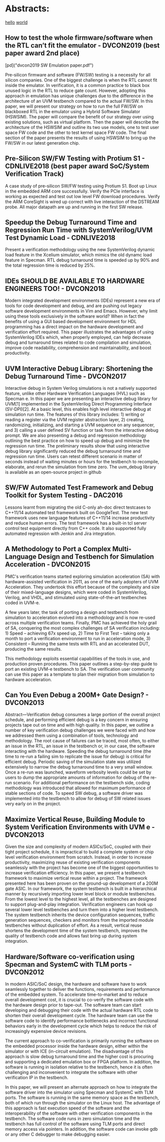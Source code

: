 # Abstracts:
[hello](a.md) [world](hello.c)

## How to test the whole firmware/software when the RTL can’t fit the emulator - DVCON2019 (best paper award 2nd place)
[pd]("dvcon2019 SW Emulation paper.pdf")

Pre-silicon firmware and software (FW/SW) testing is a necessity for all silicon companies. One of the biggest challenge is when the RTL cannot fit inside the emulator. In verification, it is a common practice to black box unused logic in the RTL to reduce gate count. However, adopting this approach in emulation has unique challenges due to the difference in the architecture of an UVM testbench compared to the actual FW/SW. In this paper, we will present our strategy on how to run the full FW/SW on blackboxed RTL in the emulator using a Hybrid Software Simulator (HSWSIM). The paper will compare the benefit of our strategy over using existing solutions, such as virtual platform. Then the paper will describe the architecture of the HSWSIM and outline its two use models, one to test user space FW code and the other to test kernel space FW code. The final section of the paper presents the results of using HSWSIM to bring up the FW/SW in our latest generation chip.

## Pre-Silicon SW/FW Testing with Protium S1 - CDNLIVE2018 (best paper award SoC/System Verification Track)

A case study of pre-silicon SW/FW testing using Protium S1.  Boot up Linux in the embedded ARM core successfully.  Verify the PCIe interface is working as expected and test out low level FW download procedures.  Verify the ARM CoreSight is wired up correct with live interaction of the DSTREAM probe.  All major datapath are up and running in the first SW release.  

## Speedup the Debug Turnaround Time and Regression Run Time with SystemVerilog/UVM Test Dynamic Load - CDNLIVE2018 

Present a verification methodology using the new SystemVerilog dynamic load feature in the Xcelium simulator, which mimics the old dynamc load feature in Specman.  RTL debug turnaround time is speeded up by 90% and the total regression time is reduced by 25%.

## IDEs SHOULD BE AVAILABLE TO HARDWARE ENGINEERS TOO! - DVCON2018

Modern integrated development environments (IDEs) represent a new era of tools for code development and debug, and are pushing out legacy software development environments in Vim and Emacs. However, why limit using these tools exclusively in the software world? When in fact the benefits of using a GUI based development environment for HDL programming has a direct impact on the hardware development and verification effort required. This paper illustrates the advantages of using SystemVerilog IDEs which, when properly employed, can help decrease debug and turnaround times related to code compilation and simulation, improve code readability, comprehension and maintainability, and boost productivity.

## UVM Interactive Debug Library: Shortening the Debug Turnaround Time - DVCON2017

Interactive debug in System Verilog simulations is not a natively supported feature, unlike other Hardware Verification Languages (HVL) such as Specman e. In this paper we are presenting an interactive debug library for UVM[1] implemented in the SystemVerilog Direct Programming Interface (SV-DPI)[2]. At a basic level, this enables high level interactive debug at simulation run time. The features of this library includes: 1) writing or reading a register via the UVM register abstraction layer, 2) creating, randomizing, initializing, and starting a UVM sequence on any sequencer, and 3) calling a user defined SV function or task from the interactive debug prompt. We are also presenting a debug and regression methodology outlining the best practice on how to speed up debug and minimize the regression run time. The preliminary results show that using interactive debug library significantly reduced the debug turnaround time and regression run time. Users can retest different scenario in matter of seconds instead of waiting minutes or hours for the testbench to recompile, elaborate, and rerun the simulation from time zero. The uvm_debug library is available as an open-source project in github

## SW/FW Automated Test Framework and Debug Toolkit for System Testing - DAC2016

Lessons learnt from migrating the old C-only ah-doc direct testcases to C++11/14 automated test framework built on GoogleTest.  The new test framework uses new language features of C++11/14 increase productivity and reduce human errors.  The test framework  has a built-in tcl server control test equipment directly from C++ code.  It also supported fully automated regression with Jenkin and Jira integration.

## A Methodology to Port a Complex Multi-Language Design and Testbench for Simulation Acceleration - DVCON2015

PMC's verification teams started exploring simulation acceleration (SA) with hardware-assisted verification in 2011, as one of the early adopters of UVM Acceleration. They undertook this effort because of the complexity and size of their mixed-language designs, which were coded in SystemVerilog, Verilog, and VHDL, and stimulated using state-of-the-art testbenches coded in UVM-e.

A few years later, the task of porting a design and testbench from simulation to acceleration evolved into a methodology and is now re-used across multiple verification teams. Finally, PMC has achieved the holy grail of SA, conquering the most complex challenges of SA verification including: 1) Speed – achieving 67x speed up, 2) Time to First Test – taking only a month to port a verification environment to run in acceleration mode, 3) Consistent – Running the same tests with RTL and an accelerated DUT, producing the same results.

This methodology exploits essential capabilities of the tools in use, and production proven procedures. This paper outlines a step-by-step guide to port an existing UVM-e testbench to SA. The verification user community can use this paper as a template to plan their migration from simulation to hardware acceleration.

## Can You Even Debug a 200M+ Gate Design? - DVCON2013

Abstract—Verification debug consumes a large portion of the overall project schedule, and performing efficient debug is a key concern in ensuring projects tape out on time and with high quality. In this paper, we outline a number of key verification debug challenges we were faced with and how we addressed them using a combination of tools, technology and methodology. The root cause of failures can be traced, most often, to either an issue in the RTL, an issue in the testbench or, in our case, the software interacting with the hardware. Speeding the debug turnaround time (the time to re-run a failing sim to replicate the issue for debug) is critical for efficient debug. Periodic saving of the simulation state was utilized extensively to narrow the debug turnaround time to a very small window. Once a re-run was launched, waveform verbosity levels could be set by users to dump the appropriate amounts of information for debug of the re-run scenario. For additional performance on the testbench side, coding methodology was introduced that allowed for maximum performance of stable sections of code. To speed SW debug, a software driver was implemented into the testbench to allow for debug of SW related issues very early on in the project.

## Maximize Vertical Reuse, Building Module to System Verification Environments with UVM e - DVCON2013

Given the size and complexity of modern ASICs/SoC, coupled with their tight project schedule, it is impractical to build a complete system or chip level verification environment from scratch. Instead, in order to increase productivity, maximizing reuse of existing verification components seamlessly with the project has become one of the biggest opportunities to increase verification efficiency. In this paper, we present a testbench framework to maximize vertical reuse within a project. The framework presented here has been proven on the ground-up development of a 200M gate ASIC. In our framework, the system testbench is built in a hierarchical manner by recursively importing lower level block or module testbenches. From the lowest level to the highest level, all the testbenches are designed to support plug-and-play integration. Verification engineers can hook up several lower level testbenches and turn them into a higher level testbench. The system testbench inherits the device configuration sequences, traffic generation sequences, checkers and monitors from the imported module testbenches without duplication of effort. As a result, vertical reuse shortens the development time of the system testbench, improves the quality of testbench code and allows fast bring up during system integration.

## Hardware/Software co-verification using Specman and SystemC with TLM ports - DVCON2012

In modern ASIC/SoC design, the hardware and software have to work seamlessly together to deliver the functions, requirements and performance of the embedded system. To accelerate time-to-market and to reduce overall development cost, it is crucial to co-verify the software code with the hardware design prior to tape-out. The software team can start developing and debugging their code with the actual hardware RTL code to shorten their overall development cycle. The hardware team can use the software code to identify performance bottlenecks and incorrect functional behaviors early in the development cycle which helps to reduce the risk of increasingly expensive device revisions.

The current approach to co-verification is primarily running the software on the embedded processor inside the hardware design, either within the simulator or with ICE (in-circuit emulation). The disadvantage of this approach is slow debug turnaround time and the higher cost is procuring and supporting a dedicated emulation box or FPGA platform. In addition, the software is running in isolation relative to the testbench, hence it is often challenging and inconvenient to integrate the software with other verification IP in the testbench.

In this paper, we will present an alternate approach on how to integrate the software driver into the simulator using Specman and SystemC with TLM ports. The software is running in the same memory space as the testbench, both of which run through the simulator on the Linux host. The advantage of this approach is fast execution speed of the software and the interoperability of the software with other verification components in the testbench. The software code runs in zero simulation time and the testbench has full control of the software using TLM ports and direct memory access via pointers. In addition, the software code can invoke gdb or any other C debugger to make debugging easier.


